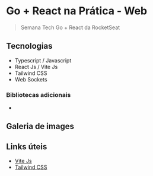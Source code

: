 # Go + React na Prática - Web

> Semana Tech Go + React da RocketSeat

## Tecnologias

- Typescript / Javascript
- React Js / Vite Js
- Tailwind CSS
- Web Sockets

### Bibliotecas adicionais

-

## Galeria de images

## Links úteis

- [Vite Js](https://vitejs.dev/)
- [Tailwind CSS](https://tailwindcss.com/docs/guides/vite#react)
